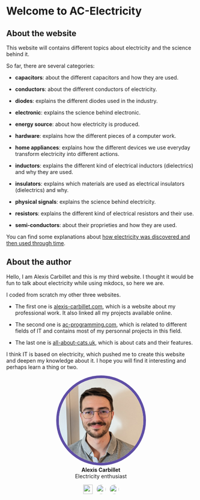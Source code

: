 # Welcome to AC-Electricity

## About the website

This website will contains different topics about electricity and the science behind it.

So far, there are several categories:

- **capacitors**: about the different capacitors and how they are used.

- **conductors**: about the different conductors of electricity.

- **diodes**: explains the different diodes used in the industry.

- **electronic**: explains the science behind electronic.

- **energy source**: about how electricity is produced.

- **hardware**: explains how the different pieces of a computer work.

- **home appliances**: explains how the different devices we use everyday transform electricity into different actions.

- **inductors**: explains the different kind of electrical inductors (dielectrics) and why they are used.

- **insulators**: explains which materials are used as electrical insulators (dielectrics) and why.

- **physical signals**: explains the science behind electricity.

- **resistors**: explains the different kind of electrical resistors and their use.

- **semi-conductors**: about their proprieties and how they are used.

You can find some explanations about [how electricity was discovered and then used through time](history.md).

## About the author

Hello, I am Alexis Carbillet and this is my third website. I thought it would be fun to talk about electricity while using mkdocs, so here we are.

I coded from scratch my other three websites.

- The first one is [alexis-carbillet.com](https://alexis-carbillet.com/), which is a website about my professional work. It also linked all my projects available online.

- The second one is [ac-programming.com](https://ac-programming.com/), which is related to different fields of IT and contains most of my personnal projects in this field.

- The last one is [all-about-cats.uk](https://all-about-cats.uk/), which is about cats and their features.

I think IT is based on electricity, which pushed me to create this website and deepen my knowledge about it. I hope you will find it interesting and perhaps learn a thing or two.

<center>
<a href="https://alexis-carbillet.com/"><img src="assets/alexis_carbillet.png" style="width: 225px;height: 225px;border-radius: 200px;margin-bottom: 0; border: 7px solid #5e4da5;" alt="author picture"></a>
<h4 style="margin-top: 0; margin-bottom: 0;">Alexis Carbillet</h4>
<p style="margin-top: 0px;">Electricity enthusiast</p>
<a href="https://alexis-carbillet.com/"><img src="https://raw.githubusercontent.com/squidfunk/mkdocs-material/master/material/templates/.icons/fontawesome/solid/house.svg" style="width: 25px;height: 25px;border-radius: 200p;margin-right: 10px;"></a><a href="https://ac-programming.com/"><img src="https://raw.githubusercontent.com/squidfunk/mkdocs-material/master/material/templates/.icons/fontawesome/solid/code.svg" style="width: 25px;height: 25px;border-radius: 200px;margin-right: 10px;"></a><a href="https://all-about-cats.uk/"><img src="https://raw.githubusercontent.com/squidfunk/mkdocs-material/master/material/templates/.icons/fontawesome/solid/cat.svg" style="width: 25px;height: 25px;border-radius: 200px;"></a>
</center>

